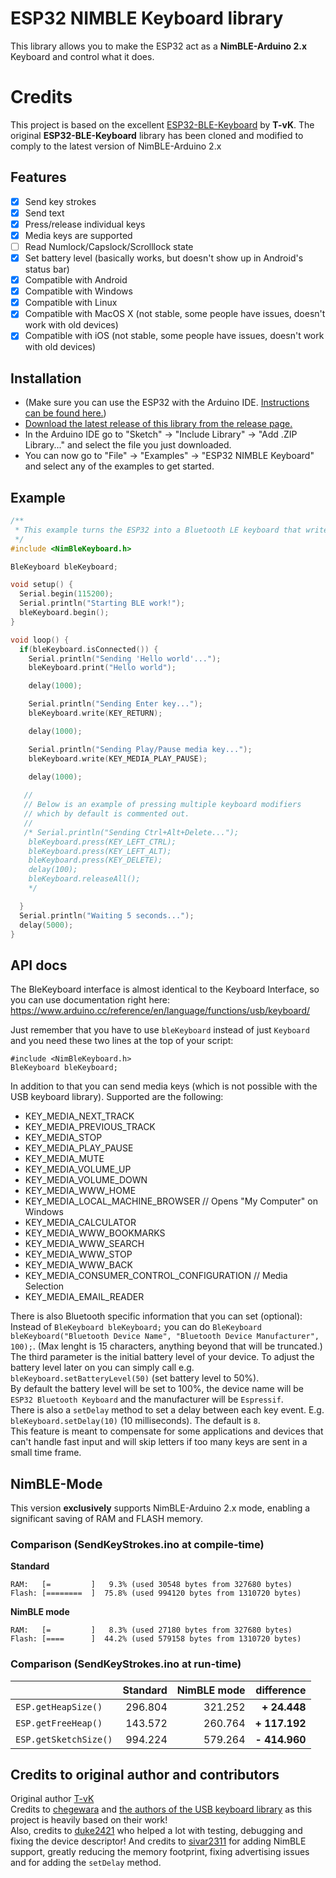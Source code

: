 # ESP32 NIMBLE Keyboard library

This library allows you to make the ESP32 act as a <b>NimBLE-Arduino 2.x</b> Keyboard and control what it does.

# Credits
This project is based on the excellent [ESP32-BLE-Keyboard](https://github.com/Berg0162/ESP32-NIMBLE-Keyboard) by <b>T-vK</b>.
The original <b>ESP32-BLE-Keyboard</b> library has been cloned and modified to comply to the latest version of NimBLE-Arduino 2.x

## Features

 - [x] Send key strokes
 - [x] Send text
 - [x] Press/release individual keys
 - [x] Media keys are supported
 - [ ] Read Numlock/Capslock/Scrolllock state
 - [x] Set battery level (basically works, but doesn't show up in Android's status bar)
 - [x] Compatible with Android
 - [x] Compatible with Windows
 - [x] Compatible with Linux
 - [x] Compatible with MacOS X (not stable, some people have issues, doesn't work with old devices)
 - [x] Compatible with iOS (not stable, some people have issues, doesn't work with old devices)

## Installation
- (Make sure you can use the ESP32 with the Arduino IDE. [Instructions can be found here.](https://github.com/espressif/arduino-esp32#installation-instructions))
- [Download the latest release of this library from the release page.](https://github.com/Berg0162/ESP32-NIMBLE-Keyboard/releases)
- In the Arduino IDE go to "Sketch" -> "Include Library" -> "Add .ZIP Library..." and select the file you just downloaded.
- You can now go to "File" -> "Examples" -> "ESP32 NIMBLE Keyboard" and select any of the examples to get started.

## Example

``` C++
/**
 * This example turns the ESP32 into a Bluetooth LE keyboard that writes the words, presses Enter, presses a media key and then Ctrl+Alt+Delete
 */
#include <NimBleKeyboard.h>

BleKeyboard bleKeyboard;

void setup() {
  Serial.begin(115200);
  Serial.println("Starting BLE work!");
  bleKeyboard.begin();
}

void loop() {
  if(bleKeyboard.isConnected()) {
    Serial.println("Sending 'Hello world'...");
    bleKeyboard.print("Hello world");

    delay(1000);

    Serial.println("Sending Enter key...");
    bleKeyboard.write(KEY_RETURN);

    delay(1000);

    Serial.println("Sending Play/Pause media key...");
    bleKeyboard.write(KEY_MEDIA_PLAY_PAUSE);

    delay(1000);
    
   //
   // Below is an example of pressing multiple keyboard modifiers 
   // which by default is commented out. 
   // 
   /* Serial.println("Sending Ctrl+Alt+Delete...");
    bleKeyboard.press(KEY_LEFT_CTRL);
    bleKeyboard.press(KEY_LEFT_ALT);
    bleKeyboard.press(KEY_DELETE);
    delay(100);
    bleKeyboard.releaseAll();
    */

  }
  Serial.println("Waiting 5 seconds...");
  delay(5000);
}
```

## API docs
The BleKeyboard interface is almost identical to the Keyboard Interface, so you can use documentation right here:
https://www.arduino.cc/reference/en/language/functions/usb/keyboard/

Just remember that you have to use `bleKeyboard` instead of just `Keyboard` and you need these two lines at the top of your script:
```
#include <NimBleKeyboard.h>
BleKeyboard bleKeyboard;
```

In addition to that you can send media keys (which is not possible with the USB keyboard library). Supported are the following:
- KEY_MEDIA_NEXT_TRACK
- KEY_MEDIA_PREVIOUS_TRACK
- KEY_MEDIA_STOP
- KEY_MEDIA_PLAY_PAUSE
- KEY_MEDIA_MUTE
- KEY_MEDIA_VOLUME_UP
- KEY_MEDIA_VOLUME_DOWN
- KEY_MEDIA_WWW_HOME
- KEY_MEDIA_LOCAL_MACHINE_BROWSER // Opens "My Computer" on Windows
- KEY_MEDIA_CALCULATOR
- KEY_MEDIA_WWW_BOOKMARKS
- KEY_MEDIA_WWW_SEARCH
- KEY_MEDIA_WWW_STOP
- KEY_MEDIA_WWW_BACK
- KEY_MEDIA_CONSUMER_CONTROL_CONFIGURATION // Media Selection
- KEY_MEDIA_EMAIL_READER

There is also Bluetooth specific information that you can set (optional):
Instead of `BleKeyboard bleKeyboard;` you can do `BleKeyboard bleKeyboard("Bluetooth Device Name", "Bluetooth Device Manufacturer", 100);`. (Max lenght is 15 characters, anything beyond that will be truncated.)  
The third parameter is the initial battery level of your device. To adjust the battery level later on you can simply call e.g.  `bleKeyboard.setBatteryLevel(50)` (set battery level to 50%).  
By default the battery level will be set to 100%, the device name will be `ESP32 Bluetooth Keyboard` and the manufacturer will be `Espressif`.  
There is also a `setDelay` method to set a delay between each key event. E.g. `bleKeyboard.setDelay(10)` (10 milliseconds). The default is `8`.  
This feature is meant to compensate for some applications and devices that can't handle fast input and will skip letters if too many keys are sent in a small time frame.  

## NimBLE-Mode
This version <b>exclusively</b> supports NimBLE-Arduino 2.x mode, enabling a significant saving of RAM and FLASH memory.

### Comparison (SendKeyStrokes.ino at compile-time)

**Standard**
```
RAM:   [=         ]   9.3% (used 30548 bytes from 327680 bytes)
Flash: [========  ]  75.8% (used 994120 bytes from 1310720 bytes)
```

**NimBLE mode**
```
RAM:   [=         ]   8.3% (used 27180 bytes from 327680 bytes)
Flash: [====      ]  44.2% (used 579158 bytes from 1310720 bytes)
```

### Comparison (SendKeyStrokes.ino at run-time)

|   | Standard | NimBLE mode | difference
|---|--:|--:|--:|
| `ESP.getHeapSize()`   | 296.804 | 321.252 | **+ 24.448**  |
| `ESP.getFreeHeap()`   | 143.572 | 260.764 | **+ 117.192** |
| `ESP.getSketchSize()` | 994.224 | 579.264 | **- 414.960** |

## Credits to original author and contributors

Original author [ T-vK](https://github.com/Berg0162/ESP32-NIMBLE-Keyboard)<br>
Credits to [chegewara](https://github.com/chegewara) and [the authors of the USB keyboard library](https://github.com/arduino-libraries/Keyboard/) as this project is heavily based on their work!  
Also, credits to [duke2421](https://github.com/T-vK/ESP32-BLE-Keyboard/issues/1) who helped a lot with testing, debugging and fixing the device descriptor!
And credits to [sivar2311](https://github.com/sivar2311) for adding NimBLE support, greatly reducing the memory footprint, fixing advertising issues and for adding the `setDelay` method.

